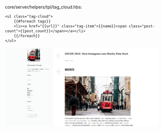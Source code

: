 

core/server/helpers/tpl/tag_cloud.hbs:

```
<ul class="tag-cloud">
	{{#foreach tags}}
    <li><a href="{{url}}" class="tag-item">{{name}}<span class="post-count">{{post_count}}</span></a></li>
	{{/foreach}}
</ul>
```

<img src="./preview.png">
